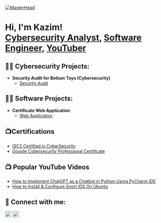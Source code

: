 [![MasterHead](https://www.stockvault.net/data/2015/06/30/174251/preview16.jpg)](https://kazBrainz.io)
<h1>Hi, I'm Kazim! <br/><a href="https://github.com/kazBrainz">Cybersecurity Analyst</a>, <a href="https://www.linkedin.com/in/kazimolanirans/">Software  Engineer</a>, <a href="https://www.youtube.com/@techwithkazim9180/">YouTuber</a></h1>

<h2>👨‍💻 Cybersecurity Projects:</h2>

- <b>Security Audit for Botium Toys (Cybersecurity)</b>
  - [Security Audit](https://github.com/kazBrainz/Security-Audit-for-Botium-Toys)

<h2>👨‍💻 Software Projects:</h2>

- <b>Certificate Web Application </b>
  - [Web Application](https://github.com/kazBrainz/Online-Certificate-Web-App)

 <h2>📺Certifications</h2>

- [ISC2 Certified in CyberSecurity](https://www.credly.com/badges/1b71de19-0e5c-4d9e-8374-597d3887bd24/linked_in_profile)
- [Google Cybersecurity Professional Certificate](#)

<h2>📺 Popular YouTube Videos</h2>

- [How to Implement ChatGPT as a Chatbot in Python Using PyCharm IDE](https://www.youtube.com/watch?v=RSawDZYzWS8&t=289s)
- [How to Install & Configure Snort IDS On Ubuntu](https://www.youtube.com/watch?v=nwDVE_kEFGg&t=377s)

<h2> 🤳 Connect with me:</h2>

[<img align="left" alt="kazBrainz | YouTube" width="22px" src="https://cdn.jsdelivr.net/npm/simple-icons@v3/icons/youtube.svg" />][youtube]
[<img align="left" alt="kazBrainz | LinkedIn" width="22px" src="https://cdn.jsdelivr.net/npm/simple-icons@v3/icons/linkedin.svg" />][linkedin]


[youtube]: https://www.youtube.com/@techwithkazim9180/
[linkedin]: https://www.linkedin.com/in/kazimolanirans/

<!--

Here are some ideas to get you started:

- 🔭 I’m currently working on ...
- 🌱 I’m currently learning ...
- 👯 I’m looking to collaborate on ...
- 🤔 I’m looking for help with ...
- 💬 Ask me about ...
- 📫 How to reach me: ...
- 😄 Pronouns: ...
- ⚡ Fun fact: ...
-->

